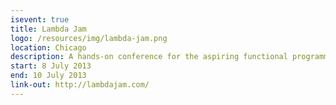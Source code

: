 ```yaml
---
isevent: true
title: Lambda Jam
logo: /resources/img/lambda-jam.png
location: Chicago
description: A hands-on conference for the aspiring functional programmer
start: 8 July 2013
end: 10 July 2013
link-out: http://lambdajam.com/
---
```

